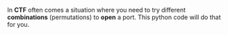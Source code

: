 In **CTF** often comes a situation where you need to try different **combinations** (permutations) to **open** a port. This python code will do that for you. 
